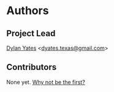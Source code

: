 # Authors

## Project Lead
[Dylan Yates](https://github.com/dwreckfoo) &lt;dyates.texas@gmail.com&gt;

## Contributors
None yet. [Why not be the first?](CONTRIBUTING.md)
